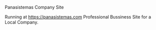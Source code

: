 Panasistemas Company Site

Running at https://panasistemas.com
Professional Bussiness Site for a Local Company.

